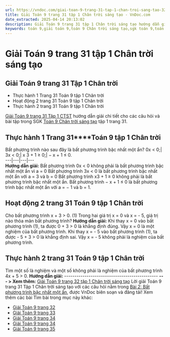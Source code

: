 ```yaml
---
url: https://vndoc.com/giai-toan-9-trang-31-tap-1-chan-troi-sang-tao-322015
title: Giải Toán 9 trang 31 tập 1 Chân trời sáng tạo - VnDoc.com
date_extracted: 2025-04-14 20:13:02
description: Giải Toán 9 trang 31 tập 1 Chân trời sáng tạo hướng dẫn giải chi tiết các câu hỏi và bài tập trong SGK Toán 9 Chân trời sáng tạo tập 1.
keywords: toán 9,giải toán 9,toán 9 Chân trời sáng tạo,sgk toán 9,toán lớp 9,toán lớp 9 Chân trời sáng tạo,sgk toán 9 Chân trời sáng tạo,toán 9 ctst,giải sgk toán 9 Chân trời sáng tạo,toán 9 Chân trời sáng tạo tập 1,toán 9 Chân trời sáng tạo tập 2,giải bài tập toán 9 Chân trời sáng tạo,toán 9 tập 2 Chân trời sáng tạo,Bất phương trình bậc nhất một ẩn,giải toán 9 trang 30,giải toán 9 trang 31,giải toán 9 trang 32,giải toán 9 trang 33,giải toán 9 trang 34,giải toán 9 chân trời sáng tạo bài 2
---
```


# Giải Toán 9 trang 31 tập 1 Chân trời sáng tạo
## **Giải Toán 9 trang 31 Tập 1 Chân trời**
  * Thực hành 1 Trang 31 Toán 9 tập 1 Chân trời
  * Hoạt động 2 trang 31 Toán 9 tập 1 Chân trời
  * Thực hành 2 trang 31 Toán 9 tập 1 Chân trời

[Giải Toán 9 trang 31 Tập 1 CTST](<https://vndoc.com/giai-toan-9-trang-31-tap-1-chan-troi-sang-tao-322015>) hướng dẫn giải chi tiết cho các câu hỏi và bài tập trong SGK [Toán 9 Chân trời sáng tạo](<https://vndoc.com/toan-9-chan-troi-sang-tao>) tập 1 trang 31.
## **Thực hành 1 Trang 31****Toán 9** tập 1 Chân trời
Bất phương trình nào sau đây là bất phương trình bậc nhất một ẩn?
0x < 0;| 3x < 0;| x 3 \+ 1 ≥ 0;| − x + 1 ≤ 0.  
---|---|---|---  
**Hướng dẫn giải:**
Bất phương trình 0x < 0 không phải là bất phương trình bậc nhất một ẩn vì a = 0
Bất phương trình 3x < 0 là bất phương trình bậc nhất một ẩn với a = 3 và b = 0
Bất phương trình x3 \+ 1 ≥ 0 không phải là bất phương trình bậc nhất một ẩn.
Bất phương trình − x + 1 ≤ 0 là bất phương trình bậc nhất một ẩn với a = − 1 và b = 1.
## **Hoạt động 2 trang 31 Toán 9** tập 1 Chân trời
Cho bất phương trình x + 3 > 0\. \(1\)
Trong hai giá trị x = 0 và x = - 5, giá trị nào thỏa mãn bất phương trình?
**Hướng dẫn giải:**
Khi thay x = 0 vào bất phương trình \(1\), ta được 0 + 3 > 0 là khẳng định đúng.
Vậy x = 0 là một nghiệm của bất phương trình.
Khi thay x = - 5 vào bất phương trình \(1\), ta được - 5 + 3 > 0 là khẳng định sai.
Vậy x = - 5 không phải là nghiệm của bất phương trình.
## **Thực hành 2 trang 31 Toán 9** tập 1 Chân trời
Tìm một số là nghiệm và một số không phải là nghiệm của bất phương trình 4x + 5 > 0.
**Hướng dẫn giải:**
\----------------------------------------------
**\--- > Xem thêm:** [Giải Toán 9 trang 32 tập 1 Chân trời sáng tạo](<https://vndoc.com/giai-toan-9-trang-32-tap-1-chan-troi-sang-tao-322016>)
Lời giải Toán 9 trang 31 Tập 1 Chân trời sáng tạo với các câu hỏi nằm trong [Bài 2: Bất phương trình bậc nhất một ẩn](<https://vndoc.com/toan-9-chan-troi-sang-tao-bai-2-bat-phuong-trinh-bac-nhat-mot-an-319954>), được VnDoc biên soạn và đăng tải\!
Xem thêm các bài Tìm bài trong mục này khác:
  * [Giải Toán 9 trang 32](</giai-toan-9-trang-32-tap-1-chan-troi-sang-tao-322016>)
  * [Giải Toán 9 trang 33](</giai-toan-9-trang-33-tap-1-chan-troi-sang-tao-322019>)
  * [Giải Toán 9 trang 34](</giai-toan-9-trang-34-tap-1-chan-troi-sang-tao-322021>)
  * [Giải Toán 9 trang 34](</giai-toan-9-trang-34-tap-1-chan-troi-sang-tao-322021>)
  * [Giải Toán 9 trang 35](</giai-toan-9-trang-35-tap-1-chan-troi-sang-tao-322022>)


